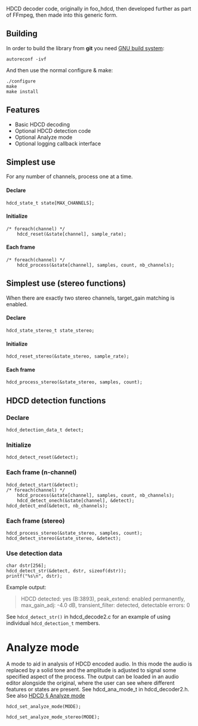 HDCD decoder code, originally in foo_hdcd, then developed further as part of FFmpeg, then made into this generic form.

Building
--------

In order to build the library from **git** you need [GNU build system][autotools]:

    autoreconf -ivf

And then use the normal configure & make:

    ./configure
    make
    make install

[autotools]: https://autotools.io

Features
--------

* Basic HDCD decoding
* Optional HDCD detection code
* Optional Analyze mode
* Optional logging callback interface

Simplest use
------------

For any number of channels, process one at a time.

#### Declare
    hdcd_state_t state[MAX_CHANNELS];

#### Initialize
    /* foreach(channel) */
        hdcd_reset(&state[channel], sample_rate);

#### Each frame
    /* foreach(channel) */
        hdcd_process(&state[channel], samples, count, nb_channels);


Simplest use (stereo functions)
-------------------------------

When there are exactly two stereo channels, target_gain matching is enabled.

#### Declare
    hdcd_state_stereo_t state_stereo;

#### Initialize
    hdcd_reset_stereo(&state_stereo, sample_rate);

#### Each frame
    hdcd_process_stereo(&state_stereo, samples, count);


HDCD detection functions
------------------------

### Declare
    hdcd_detection_data_t detect;

### Initialize
    hdcd_detect_reset(&detect);

### Each frame (n-channel)
    hdcd_detect_start(&detect);
    /* foreach(channel) */
        hdcd_process(&state[channel], samples, count, nb_channels);
        hdcd_detect_onech(&state[channel], &detect);
    hdcd_detect_end(&detect, nb_channels);

### Each frame (stereo)
    hdcd_process_stereo(&state_stereo, samples, count);
    hdcd_detect_stereo(&state_stereo, &detect);

### Use detection data
    char dstr[256];
    hdcd_detect_str(&detect, dstr, sizeof(dstr));
    printf("%s\n", dstr);

Example output:
> HDCD detected: yes (B:3893), peak_extend: enabled permanently, max_gain_adj: -4.0 dB, transient_filter: detected, detectable errors: 0

See `hdcd_detect_str()` in hdcd_decode2.c for an example of using individual `hdcd_detection_t` members.

Analyze mode
============

A mode to aid in analysis of HDCD encoded audio. In this mode the audio is replaced by a solid tone and the amplitude is adjusted to signal some specified aspect of the process. The output can be loaded in an audio editor alongside the original, where the user can see where different features or states are present.
See hdcd_ana_mode_t in hdcd_decoder2.h. See also [HDCD § Analyze mode](http://wiki.hydrogenaud.io/index.php?title=High_Definition_Compatible_Digital#Analyze_mode)

    hdcd_set_analyze_mode(MODE);

    hdcd_set_analyze_mode_stereo(MODE);

